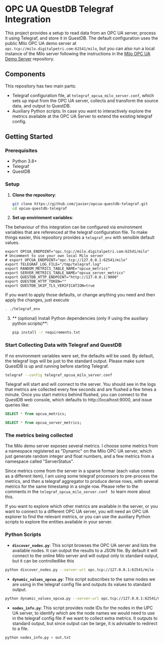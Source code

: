 # OPC UA QuestDB Telegraf Integration


This project provides a setup to read data from an OPC UA server, process it using Telegraf, and store it in QuestDB.
The default configuration uses the public Milo OPC UA demo server at `opc.tcp://milo.digitalpetri.com:62541/milo`, but
you can also run a local instance of the Milo server following the instructions in the
[Milo OPC UA Demo Server](https://github.com/digitalpetri/opc-ua-demo-server) repository.



## Components

This repository has two main parts:

* Telegraf configuration file, at `telegraf_opcua_milo_server.conf`, which sets up input from the OPC UA server, collects
and transform the source data, and output to QuestDB.
* Auxiliary Python scripts: In case you want to interactively explore the metrics available at the OPC UA Server to
extend the existing telegraf config.


## Getting Started

### Prerequisites

- Python 3.8+
- Telegraf
- QuestDB

### Setup

1. **Clone the repository**:
   ```sh
   git clone https://github.com/javier/opcua-questdb-telegraf.git
   cd opcua-questdb-telegraf
   ```

2. **Set up envirinment variables**:

The behaviour of this integration can be configured via environment variables that are referenced at the telegraf
configuration file. To make things easier, this repository provides a `telegraf_env` with sensible default values.

```
export OPCUA_ENDPOINT="opc.tcp://milo.digitalpetri.com:62541/milo"
# Uncomment to use your own local Milo server
# export OPCUA_ENDPOINT="opc.tcp://127.0.0.1:62541/milo"
export TELEGRAF_LOG_FILE="/tmp/telegraf.log"
export RANDOM_METRICS_TABLE_NAME="opcua_metrics"
export SERVER_METRICS_TABLE_NAME="opcua_server_metrics"
export QUESTDB_HTTP_ENDPOINT="http://127.0.0.1:9000"
export QUESTDB_HTTP_TOKEN=""
export QUESTDB_SKIP_TLS_VERIFICATION=true
```

If you want to apply those defaults, or change anything you need and then apply the changes, just execute

   ```sh
   . ./telegraf_env
   ```

3. ** (optional) Install Python dependencies (only if using the auxiliary python scripts)**:

   ```sh
   pip install -r requirements.txt
   ```

### Start Collecting Data with Telegraf and QuestDB

If no environment variables were set, the defaults will be used. By default, the telegraf logs will be just to the standard
output. Please make sure QuestDB is up and running before starting Telegraf.

   ```sh
   telegraf --config telegraf_opcua_milo_server.conf
   ```

Telegraf will start and will connect to the server. You should see in the logs that metrics are collected every few seconds
and are flushed a few times a minute. Once you start metrics behind flushed, you can connect to the QuestDB web console,
which defaults to http://localhost:9000, and issue queries like:

```sql
SELECT * from opcua_metrics;

SELECT * from opcua_server_metrics;
```

### The metrics being collected

The Milo demo server exposes several metrics. I choose some metrics from a namespace registered as "Dynamic" on the Milo OPC UA server, which just generate random integer and float numbers, and a few metrics from a namespace called "ServerStatus".

Since metrics come from the server in a sparse formar (each value comes as a different item), I am using some telegraf processors to pre-process the metrics, and then a telegraf aggregator to produce dense rows, with several metrics for the
same timestamp in a single row. Please refer to the comments in the `telegraf_opcua_milo_server.conf ` to learn more about this.

If you want to explore which other metrics are available in the server, or you want to connect to a different OPC UA server, you will need an OPC UA explorer to find the relevant metrics, or you can use the auxiliary Python scripts to explore the entities available in your server.


### Python Scripts

- **`discover_nodes.py`**: This script browses the OPC UA server and lists the available nodes. It can output the results to a JSON file. By default it will connect to the online Milo server and will output only to standard output, but it can be controlledlike this
```sh
python discover_nodes.py --server-url opc.tcp://127.0.0.1:62541/milo --output-file remote-nodes.json
```

- **`dynamic_values_opcua.py`**: This script subscribes to the same nodes we are using in the telegraf config file and outputs its values to standard output.

```sh
python dynamic_values_opcua.py --server-url opc.tcp://127.0.0.1:62541/milo
```

- **`nodes_info.py`**: This script provides node IDs for the nodes in the UPC UA server, to identify which are the node names we would need to use in the telegraf
config file if we want to collect extra metrics. It outputs to standard output, but since output can be large, it is advisable to redirect to a file.

```sh
python nodes_info.py > out.txt
```











